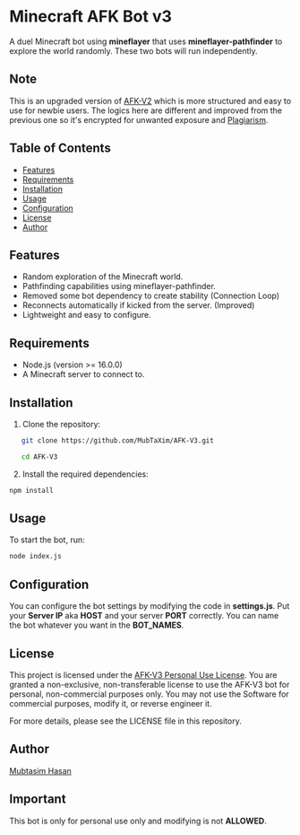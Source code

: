 # Minecraft AFK Bot v3

A duel Minecraft bot using **mineflayer** that uses **mineflayer-pathfinder** to explore the world randomly. These two bots will run independently.

## Note
This is an upgraded version of [AFK-V2](https://github.com/MubTaXim/AFK-V2/) which is more structured and easy to use for newbie users. The logics here are different and improved from the previous one so it's encrypted for unwanted exposure and [Plagiarism](https://www.scribbr.com/category/plagiarism/). 

## Table of Contents

- [Features](#features)
- [Requirements](#requirements)
- [Installation](#installation)
- [Usage](#usage)
- [Configuration](#configuration)
- [License](#license)
- [Author](#author)

## Features

- Random exploration of the Minecraft world.
- Pathfinding capabilities using mineflayer-pathfinder.
- Removed some bot dependency to create stability (Connection Loop)
- Reconnects automatically if kicked from the server. (Improved)
- Lightweight and easy to configure.

## Requirements

- Node.js (version >= 16.0.0)
- A Minecraft server to connect to.

## Installation

1. Clone the repository:
```bash
   git clone https://github.com/MubTaXim/AFK-V3.git
```
```bash
   cd AFK-V3
```
2. Install the required dependencies:
  ```bash
 npm install
```
## Usage

To start the bot, run:

```bash
node index.js
```
## Configuration

You can configure the bot settings by modifying the code in **settings.js**. Put your **Server IP** aka **HOST** and your server **PORT** correctly. You can name the bot whatever you want in the **BOT_NAMES**. 

## License

This project is licensed under the [AFK-V3 Personal Use License](LICENSE). 
You are granted a non-exclusive, non-transferable license to use the AFK-V3 bot for personal, non-commercial purposes only. You may not use the Software for commercial purposes, modify it, or reverse engineer it.

For more details, please see the LICENSE file in this repository.

## Author

[Mubtasim Hasan](https://github.com/MubTaXim)

## Important 
This bot is only for personal use only and modifying is not **ALLOWED**.



